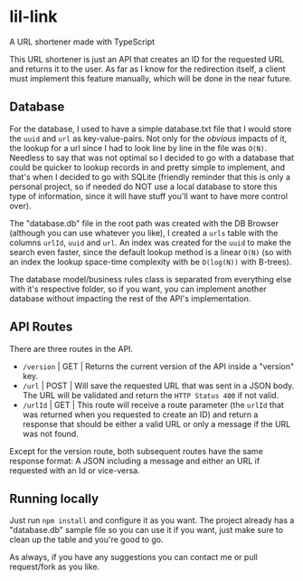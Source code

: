 # lil-link
A URL shortener made with TypeScript

This URL shortener is just an API that creates an ID for the requested URL and returns it to the user. As far as I know for the redirection itself, 
a client must implement this feature manually, which will be done in the near future. 

## Database

For the database, I used to have a simple database.txt file that I would store the `uuid` and `url` as key-value-pairs. Not only for the _obvious_ impacts of it, the lookup for a url
since I had to look line by line in the file was `O(N)`. Needless to say that was not optimal so I decided to go with a database that could be quicker to lookup records in and pretty simple to implement, and that's when I decided to go with SQLite (friendly reminder that this is only a personal project, so if needed do NOT use a local database to store this type of information, since it will have stuff you'll want to have more control over).

The "database.db" file in the root path was created with the DB Browser (although you can use whatever you like), I created a `urls` table with the columns `urlId`, `uuid` and `url`. An index was created for the `uuid` to make the search even faster, since the default lookup method is a linear `O(N)` (so with an index the lookup space-time complexity with be `O(log(N))` with B-trees).

The database model/business rules class is separated from everything else with it's respective folder, so if you want, you can implement another database without impacting the rest of the API's implementation.

## API Routes

There are three routes in the API. 
- `/version` | GET | Returns the current version of the API inside a "version" key. 
- `/url` | POST | Will save the requested URL that was sent in a JSON body. The URL will be validated and return the `HTTP Status 400` if not valid.
- `/urlId` | GET | This route will receive a route parameter (the `urlId` that was returned when you requested to create an ID) and return a response that should be either a valid URL or only a message if the URL was not found.

Except for the version route, both subsequent routes have the same response format: A JSON including a message and either an URL if requested with an Id or vice-versa.

## Running locally

Just run `npm install` and configure it as you want. The project already has a "database.db" sample file so you can use it if you want, just make sure to clean up the table and you're good to go.

As always, if you have any suggestions you can contact me or pull request/fork as you like.
